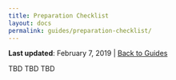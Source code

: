 ```yaml
---
title: Preparation Checklist
layout: docs
permalink: guides/preparation-checklist/
---
```


**Last updated**: February 7, 2019 \| [Back to Guides]({{site.baseurl}}/guides/)

TBD TBD TBD
